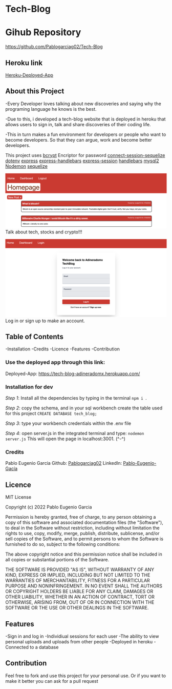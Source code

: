 # Tech-Blog

# Gihub Repository
https://github.com/Pablogarciag02/Tech-Blog

## Heroku link
[Heroku-Deployed-App](https://tech-blog-adineradomx.herokuapp.com/)
## About this Project
-Every Developer loves talking about new discoveries and saying why the programing language he knows is the best.

-Due to this, i developed a tech-blog website that is deployed in heroku that allows users to sign in, talk and share discoveries of their coding life.

-This in turn makes a fun environment for developers or people who want to become developers. So that they can argue, work and become better developers.

This project uses
[bcrypt](https://www.npmjs.com/package/bcrypt) Encriptor for password
[connect-session-sequelize](https://www.npmjs.com/package/connect-session-sequelize)
[dotenv](https://www.npmjs.com/package/dotenv)
[express](https://www.npmjs.com/package/express)
[express-handlebars](https://www.npmjs.com/package/express-handlebars)
[express-session](https://www.npmjs.com/package/express-session)
[handlebars](https://www.npmjs.com/package/handlebars)
[mysql2](https://www.npmjs.com/package/mysql2)
[Nodemon](https://www.npmjs.com/package/nodemon)
[sequelize](https://www.npmjs.com/package/sequelize)



![Example](/assets/homepage.png)
Talk about tech, stocks and crypto!!!

![Example2](/assets/login.png)
Log in or sign up to make an account.

## Table of Contents
-Installation
-Credits
-Licence
-Features
-Contribution


### Use the deployed app through this link:
Deployed-App:
https://tech-blog-adineradomx.herokuapp.com/


### Installation for dev
*Step 1*: Install all the dependencies by typing in the terminal `npm i `.

*Step 2*: copy the schema, and in your sql workbench create the table used for this project `CREATE DATABASE tech_blog;`

*Step 3*: type your workbench credentials within the .env file

*Step 4*: open server.js in the integrated terminal and type: `nodemon server.js` This will open the page in localhost:3001. (^-^)


### Credits
Pablo Eugenio Garcia
Github: [Pablogarciag02](https://github.com/Pablogarciag02)
LinkedIn: [Pablo-Eugenio-Gacía](https://www.linkedin.com/in/pablo-garc%C3%ADa-08842621b/)

## Licence
MIT License

Copyright (c) 2022 Pablo Eugenio Garcia

Permission is hereby granted, free of charge, to any person obtaining a copy
of this software and associated documentation files (the "Software"), to deal
in the Software without restriction, including without limitation the rights
to use, copy, modify, merge, publish, distribute, sublicense, and/or sell
copies of the Software, and to permit persons to whom the Software is
furnished to do so, subject to the following conditions:

The above copyright notice and this permission notice shall be included in all
copies or substantial portions of the Software.

THE SOFTWARE IS PROVIDED "AS IS", WITHOUT WARRANTY OF ANY KIND, EXPRESS OR
IMPLIED, INCLUDING BUT NOT LIMITED TO THE WARRANTIES OF MERCHANTABILITY,
FITNESS FOR A PARTICULAR PURPOSE AND NONINFRINGEMENT. IN NO EVENT SHALL THE
AUTHORS OR COPYRIGHT HOLDERS BE LIABLE FOR ANY CLAIM, DAMAGES OR OTHER
LIABILITY, WHETHER IN AN ACTION OF CONTRACT, TORT OR OTHERWISE, ARISING FROM,
OUT OF OR IN CONNECTION WITH THE SOFTWARE OR THE USE OR OTHER DEALINGS IN THE
SOFTWARE.

## Features
-Sign in and log in
-Individiual sessions for each user
-The ability to view personal uploads and uploads from other people
-Deployed in heroku
-Connected to a database

## Contribution
Feel free to fork and use this project for your personal use. Or if you want to make it better you can ask for a pull request 